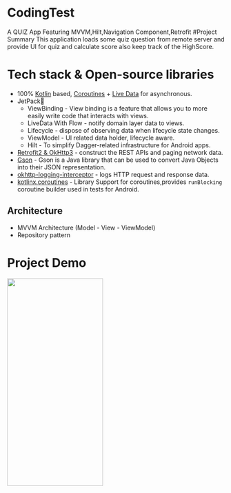 # CodingTest
 A QUIZ App Featuring MVVM,Hilt,Navigation Component,Retrofit
#Project Summary
This application loads some quiz question from remote server and provide UI for quiz and calculate score also keep track of the HighScore. 
# Tech stack & Open-source libraries
- 100% [Kotlin](https://kotlinlang.org/) based, [Coroutines](https://github.com/Kotlin/kotlinx.coroutines) + [Live Data](https://developer.android.com/topic/libraries/architecture/livedata) for asynchronous.
- JetPack🚀
  - ViewBinding - View binding is a feature that allows you to more easily write code that interacts with views.
  - LiveData With Flow - notify domain layer data to views.
  - Lifecycle - dispose of observing data when lifecycle state changes.
  - ViewModel - UI related data holder, lifecycle aware.
  - Hilt - To simplify Dagger-related infrastructure for Android apps.
- [Retrofit2 & OkHttp3](https://github.com/square/retrofit) - construct the REST APIs and paging network data.
- [Gson](https://github.com/google/gson) - Gson is a Java library that can be used to convert Java Objects into their JSON representation.
- [okhttp-logging-interceptor](https://github.com/square/okhttp/blob/master/okhttp-logging-interceptor/README.md) - logs HTTP request and response data.
- [kotlinx.coroutines](https://github.com/Kotlin/kotlinx.coroutines) - Library Support for coroutines,provides `runBlocking` coroutine builder used in tests
  for Android.

## Architecture
- MVVM Architecture (Model - View - ViewModel)
- Repository pattern

# Project Demo 
<img src="https://media.giphy.com/media/DRXvld6l1eqc9qFreu/giphy.gif" width="222" height="480" />
